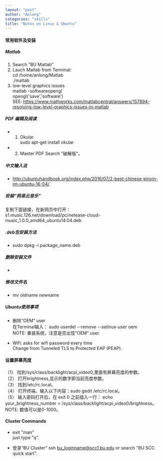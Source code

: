 ```yaml
---
layout: "post"
author: "Anlong"
categories: "skills"
title: "Notes on Linux & Ubuntu"
---
```

#### 常用软件及安装  
##### Matlab  
1. Search "BU Matlab"  
2. Lauch Matlab from Terminal:  
cd /home/anlong/Matlab  
./matlab  
3. low-level graphics issues  
matlab -softwareopengl  
opengl('save','software')  
SEE: https://www.mathworks.com/matlabcentral/answers/157894-resolving-low-level-graphics-issues-in-matlab  

##### PDF 编辑及阅读
- 1. Okular  
sudo apt-get install okular  
- 2. Master PDF
Search "破解版"。  

##### 中文输入法
- http://ubuntuhandbook.org/index.php/2016/07/2-best-chinese-pinyin-im-ubuntu-16-04/  

##### 安装“网易云音乐”
复制下面链接，在新网页中打开：  
s1.music.126.net/download/pc/netease-cloud-music_1.0.0_amd64_ubuntu14.04.deb  

##### .deb包安装方法
- sudo dpkg -i package_name.deb

##### 删除安装文件
- 

##### 修改文件名
- mv oldname newname  

##### Ubuntu使用事项  
- 删除“OEM” user  
在Terminal输入： sudo userdel --remove --selinux-user oem  
NOTE: 重装系统，注意是否出现“OEM” user.  

- Wifi: asks for wifi password every time  
Change from Tunneled TLS to Protected EAP (PEAP).  


#### 设置屏幕亮度
（1） 找到/sys/class/backlight/acpi_video0,里面有屏幕亮度的参数。  
（2） 打开brightness,显示的数字即当前亮度参数。  
（3） 找到/etc/rc.local。  
（4） 打开终端，输入以下内容：sudo gedit /etc/rc.local。  
（5） 输入密码打开后，在 exit 0 之前插入一行： echo your_brightness_number > /sys/class/backlight/acpi_video0/brightness。  
NOTE: 数值可以是0-1000。  

#### Cluster Commands
- exit "man"  
just type "q".  

- 登录“BU Cluster”
ssh bu_loginname@scc1.bu.edu or search "BU SCC quick start".  
